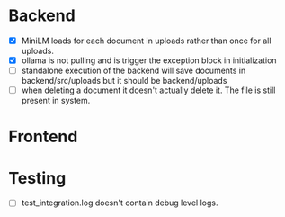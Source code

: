 # Backend

* [X] MiniLM loads for each document in uploads rather than once for all uploads.
* [X] ollama is not pulling and is trigger the exception block in initialization
* [ ] standalone execution of the backend will save documents in backend/src/uploads but it should be backend/uploads
* [ ] when deleting a document it doesn't actually delete it. The file is still present in system.

# Frontend

# Testing

* [ ] test_integration.log doesn't contain debug level logs.
